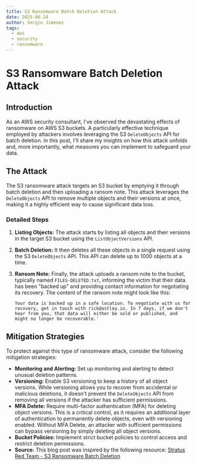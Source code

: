 ```yaml
---
title: S3 Ransomware Batch Deletion Attack
date: 2025-06-24
author: Sergio Jimenez
tags:
  - aws
  - security
  - ransomware
---
```


# S3 Ransomware Batch Deletion Attack

## Introduction

As an AWS security consultant, I've observed the devastating effects of ransomware on AWS S3 buckets. A particularly effective technique employed by attackers involves leveraging the S3 `DeleteObjects` API for batch deletion. In this post, I'll share my insights on how this attack unfolds and, more importantly, what measures you can implement to safeguard your data.

## The Attack

The S3 ransomware attack targets an S3 bucket by emptying it through batch deletion and then uploading a ransom note. This attack leverages the `DeleteObjects` API to remove multiple objects and their versions at once, making it a highly efficient way to cause significant data loss.

### Detailed Steps

1.  **Listing Objects:** The attack starts by listing all objects and their versions in the target S3 bucket using the `ListObjectVersions` API.
2.  **Batch Deletion:** It then deletes all these objects in a single request using the S3 `DeleteObjects` API. This API can delete up to 1000 objects at a time.
3.  **Ransom Note:** Finally, the attack uploads a ransom note to the bucket, typically named `FILES-DELETED.txt`, informing the victim that their data has been "backed up" and providing contact information for negotiating its recovery. The content of the ransom note might look like this:

    ```text
    Your data is backed up in a safe location. To negotiate with us for recovery, get in touch with rick@astley.io. In 7 days, if we don't hear from you, that data will either be sold or published, and might no longer be recoverable.'
    ```

## Mitigation Strategies

To protect against this type of ransomware attack, consider the following mitigation strategies:

*   **Monitoring and Alerting:** Set up monitoring and alerting to detect unusual deletion patterns.
*   **Versioning:** Enable S3 versioning to keep a history of all object versions. While versioning allows you to recover from accidental or malicious deletions, it doesn't prevent the `DeleteObjects` API from removing all versions if the attacker has sufficient permissions.
*   **MFA Delete:** Require multi-factor authentication (MFA) for deleting object versions. This is a critical control, as it requires an additional layer of authentication to permanently delete objects, even with versioning enabled. Without MFA Delete, an attacker with sufficient permissions can bypass versioning by simply deleting all object versions.
*   **Bucket Policies:** Implement strict bucket policies to control access and restrict deletion permissions.
*   **Source:** This blog post was inspired by the following resource: [Stratus Red Team - S3 Ransomware Batch Deletion](https://stratus-red-team.cloud/attack-techniques/AWS/aws.impact.s3-ransomware-batch-deletion/)
